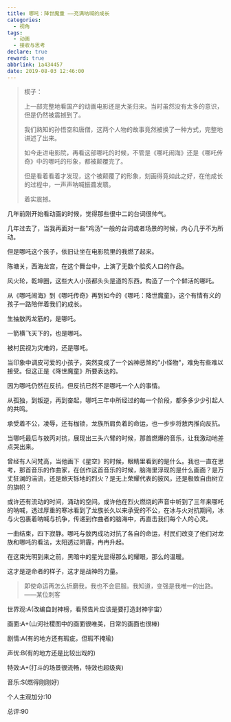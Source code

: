 ```yaml
---
title: 哪吒：降世魔童 ——充满呐喊的成长
categories:
  - 视角
tags:
  - 动画
  - 接收与思考
declare: true
reward: true
abbrlink: 1a434457
date: 2019-08-03 12:46:00
---
```

> 楔子：
>
> 上一部完整地看国产的动画电影还是大圣归来。当时虽然没有太多的意识，但是仍然被震撼到了。
>
> 我们熟知的孙悟空和唐僧，这两个人物的故事竟然被换了一种方式，完整地讲述了出来。
>
> 如今走进电影院，再看这部哪吒的时候，不管是《哪吒闹海》还是《哪吒传奇》中的哪吒的形象，都被颠覆完了。
>
> 但是看着看着才发现，这个被颠覆了的形象，刻画得竟如此之好，在他成长的过程中，一声声呐喊振聋发聩。
>
> 着实震撼。

<!--more-->

几年前刚开始看动画的时候，觉得那些很中二的台词很帅气。

几年过去了，当我再面对一些"鸡汤"一般的台词或者场景的时候，内心几乎不为所动。

但是哪吒这个孩子，依旧让坐在电影院里的我燃了起来。

陈塘关，西海龙宫，在这个舞台中，上演了无数个脍炙人口的作品。

风火轮，乾坤圈，这些大人小孩都头头是道的东西，构造了一个个鲜活的哪吒。

从《哪吒闹海》到《哪吒传奇》再到如今的《哪吒：降世魔童》，这个有情有义的孩子一路陪伴着我们的成长。

生抽敖丙龙筋的，是哪吒。

一箭横飞天下的，也是哪吒。

被村民视为灾难的，还是哪吒。

当印象中调皮可爱的小孩子，突然变成了一个凶神恶煞的"小怪物"，难免有些难以接受。但这正是《降世魔童》所要表达的。

因为哪吒仍然在反抗，但反抗已然不是哪吒一个人的事情。

从孤独，到叛逆，再到奋起，哪吒三年中所经过的每一个阶段，都多多少少引起人的共鸣。

承受着不公，凌辱，还有枷锁，龙族所肩负着的命运，也一步步将敖丙推向反抗。

当哪吒最后与敖丙对抗，展现出三头六臂的时候，那首燃爆的音乐，让我激动地差点哭出来。

曾经有人问梵高，当他画下《星空》的时候，眼睛里看到的是什么。我也一直在思考，那首音乐的作曲家，在创作这首音乐的时候，脑海里浮现的是什么画面？是万丈狂澜的湍流，还是焮天铄地的烈火？是无上荣耀代表的披风，还是极致自由树立的旗帜？

或许还有流动的时间，涌动的空间。或许他在烈火燃烧的声音中听到了三年来哪吒的呐喊，透过厚重的寒冰看到了龙族长久以来承受的不公，在冰与火对抗期间，冰与火包裹着呐喊与抗争，传递到作曲者的脑海中，再直击我们每个人的心灵。

一曲结束，四下寂静。哪吒与敖丙成功对抗了各自的命运，村民们改变了他们对龙族和哪吒的看法，太阳透过阴霾，冉冉升起。

在这束光明到来之前，黑暗中的星光显得那么的耀眼，那么的温暖。

这才是逆命者的样子，这才是战神的力量。

> 即使命运再怎么折磨我，我也不会屈服。我知道，变强是我唯一的出路。——某位刺客



世界观:A(改编自封神榜，看预告片应该是要打造封神宇宙）

画面:A+(山河社稷图中的画面很唯美，日常的画面也很棒)

剧情:A(有的地方还有瑕疵，但瑕不掩瑜)

声优:B(有的地方还是比较出戏的)

特效:A+(打斗的场景很流畅，特效也超级爽)

音乐:S(燃得刚刚好)

个人主观加分:10

总评:90